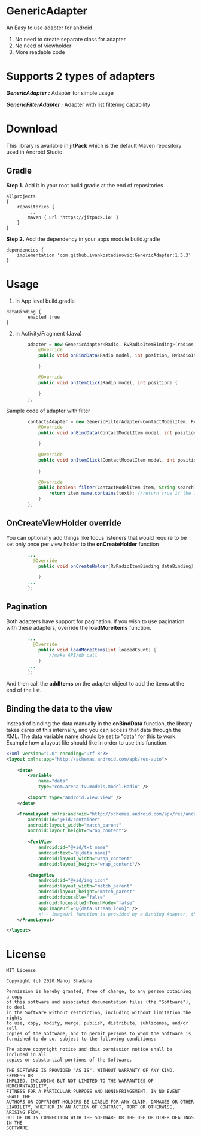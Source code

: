 # GenericAdapter 

An Easy to use adapter for android

1. No need to create separate class for adapter
2. No need of viewholder 
3. More readable code

# Supports 2 types of adapters
***GenericAdapter :*** Adapter for simple usage

***GenericFilterAdapter :*** Adapter with list filtering capability

# Download

This library is available in **jitPack** which is the default Maven repository used in Android Studio.

## Gradle 
**Step 1.** Add it in your root build.gradle at the end of repositories
```Gradle
allprojects 
{
	repositories {
		...
		maven { url 'https://jitpack.io' }
	}
}
```

**Step 2.** Add the dependency in your apps module build.gradle
```Gradle
dependencies {
    implementation 'com.github.ivankostadinovic:GenericAdapter:1.5.3'
}
```

# Usage

1. In App level build.gradle 
```Gradle
dataBinding {
        enabled true
}
```
2. In Activity/Fragment (Java)
```Java
        adapter = new GenericAdapter<Radio, RvRadioItemBinding>(radios, R.layout.rv_radio_item) {
            @Override
            public void onBindData(Radio model, int position, RvRadioItemBinding dataBinding) {

            }

            @Override
            public void onItemClick(Radio model, int position) {

            }
        };
```
Sample code of adapter with filter
```Java
        contactsAdapter = new GenericFilterAdapter<ContactModelItem, RvContactItemBinding>(contacts, R.layout.rv_contact_item, binding.editSearch) {
            @Override
            public void onBindData(ContactModelItem model, int position, RvContactItemBinding dataBinding) {

            }

            @Override
            public void onItemClick(ContactModelItem model, int position) {
                
            }

            @Override
            public boolean filter(ContactModelItem item, String searchText) {
                return item.name.contains(text); //return true if the item matches the search text in the way you prefer
            }
        };
```

## OnCreateViewHolder override
You can optionally add things like focus listeners that would require to be set only once per view holder to the **onCreateHolder** function
```Java
        ...
          @Override
            public void onCreateHolder(RvRadioItemBinding dataBinding) {

            }
        ...
        };
```


## Pagination
Both adapters have support for pagination. If you wish to use pagination with these adapters, override the **loadMoreItems** function.

```java
        ...
          @Override
            public void loadMoreItems(int loadedCount) {
                //make API/db call
            }
        ...
        };
```
And then call the **addItems** on the adapter object to add the items at the end of the list.

## Binding the data to the view
Instead of binding the data manually in the **onBindData** function, the library takes cares of this internally, and you can access that data through the XML.
The data variable name should be set to "data" for this to work. Example how a layout file should like in order to use this function.
```xml
<?xml version="1.0" encoding="utf-8"?>
<layout xmlns:app="http://schemas.android.com/apk/res-auto">

    <data>
        <variable
            name="data"
            type="com.arena.tv.models.model.Radio" />

        <import type="android.view.View" />
    </data>

    <FrameLayout xmlns:android="http://schemas.android.com/apk/res/android"
        android:id="@+id/container"
        android:layout_width="match_parent"
        android:layout_height="wrap_content">
        
        <TextView
            android:id="@+id/txt_name"
            android:text="@{data.name}"
            android:layout_width="wrap_content"
            android:layout_height="wrap_content"/>

        <ImageView
            android:id="@+id/img_icon"
            android:layout_width="match_parent"
            android:layout_height="match_parent"
            android:focusable="false"
            android:focusableInTouchMode="false"
            app:imageUrl="@{data.stream_icon}" /> 
            <!-- imageUrl function is provided by a Binding Adapter, that is out of scope for this library-->
    </FrameLayout>

</layout>
```

# License

```
MIT License

Copyright (c) 2020 Manoj Bhadane

Permission is hereby granted, free of charge, to any person obtaining a copy
of this software and associated documentation files (the "Software"), to deal
in the Software without restriction, including without limitation the rights
to use, copy, modify, merge, publish, distribute, sublicense, and/or sell
copies of the Software, and to permit persons to whom the Software is
furnished to do so, subject to the following conditions:

The above copyright notice and this permission notice shall be included in all
copies or substantial portions of the Software.

THE SOFTWARE IS PROVIDED "AS IS", WITHOUT WARRANTY OF ANY KIND, EXPRESS OR
IMPLIED, INCLUDING BUT NOT LIMITED TO THE WARRANTIES OF MERCHANTABILITY,
FITNESS FOR A PARTICULAR PURPOSE AND NONINFRINGEMENT. IN NO EVENT SHALL THE
AUTHORS OR COPYRIGHT HOLDERS BE LIABLE FOR ANY CLAIM, DAMAGES OR OTHER
LIABILITY, WHETHER IN AN ACTION OF CONTRACT, TORT OR OTHERWISE, ARISING FROM,
OUT OF OR IN CONNECTION WITH THE SOFTWARE OR THE USE OR OTHER DEALINGS IN THE
SOFTWARE.
```

